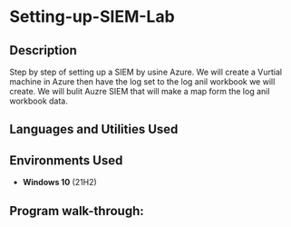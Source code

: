 <h1>Setting-up-SIEM-Lab</h1>

<h2>Description</h2>
Step by step of setting up a SIEM by usine Azure. We will create a Vurtial machine in Azure then have the log set to the log anil workbook we will create. We will bulit Auzre SIEM that will make a map form the log anil workbook data.

<br />


<h2>Languages and Utilities Used</h2>

<h2>Environments Used </h2>

- <b>Windows 10</b> (21H2)

<h2>Program walk-through:</h2>



<!--
 ```diff
- text in red
+ text in green
! text in orange
# text in gray
@@ text in purple (and bold)@@
```
--!>

